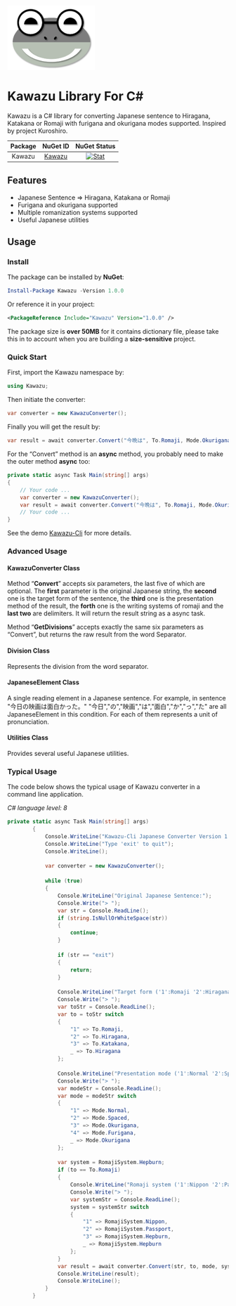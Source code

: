 <img src="README.assets/Kawazu.png" alt="Kawazu" width="200" />

# Kawazu Library For C#

Kawazu is a C# library for converting Japanese sentence to Hiragana, Katakana or Romaji with furigana and okurigana modes supported. Inspired by project Kuroshiro.

| Package |                    NuGet ID                     |                         NuGet Status                         |
| :-----: | :---------------------------------------------: | :----------------------------------------------------------: |
| Kawazu  | [Kawazu](https://www.nuget.org/packages/Kawazu) | [![Stat](https://img.shields.io/nuget/v/Kawazu.svg)](https://www.nuget.org/packages/Kawazu) |



## Features

- Japanese Sentence => Hiragana, Katakana or Romaji
- Furigana and okurigana supported
- Multiple romanization systems supported
- Useful Japanese utilities

## Usage

### Install

The package can be installed by **NuGet**:

```powershell
Install-Package Kawazu -Version 1.0.0
```

Or reference it in your project:

```xml
<PackageReference Include="Kawazu" Version="1.0.0" />
```

The package size is **over 50MB** for it contains dictionary file, please take this in to account when you are building a **size-sensitive** project.

### Quick Start

First, import the Kawazu namespace by:

```c#
using Kawazu;
```

Then initiate the converter:

```c#
var converter = new KawazuConverter();
```

Finally you will get the result by:

```c#
var result = await converter.Convert("今晩は", To.Romaji, Mode.Okurigana, RomajiSystem.Hepburn, "(", ")");
```

For the “Convert” method is an **async** method, you probably need to make the outer method **async** too:

```c#
private static async Task Main(string[] args)
{
    // Your code ...
    var converter = new KawazuConverter();
    var result = await converter.Convert("今晩は", To.Romaji, Mode.Okurigana, RomajiSystem.Hepburn, "(", ")");
    // Your code ...
}
```

See the demo [Kawazu-Cli](https://github.com/Cutano/Kawazu/tree/master/Kawazu-Cli) for more details.

### Advanced Usage

#### KawazuConverter Class

Method “**Convert**” accepts six parameters, the last five of which are optional. The **first** parameter is the original Japanese string, the **second** one is the target form of the sentence, the **third** one is the presentation method of the result, the **forth** one is the writing systems of romaji and the **last two** are delimiters. It will return the result string as a async task.

Method “**GetDivisions**” accepts exactly the same six parameters as “Convert”, but returns the raw result from the word Separator.

#### Division Class

Represents the division from the word separator.

#### JapaneseElement Class

A single reading element in a Japanese sentence.
For example, in sentence "今日の映画は面白かった。"
"今日","の","映画","は","面白","か","っ","た" are all JapaneseElement in this condition.
For each of them represents a unit of pronunciation.

#### Utilities Class

Provides several useful Japanese utilities.

### Typical Usage

The code below shows the typical usage of Kawazu converter in a command line application.

*C# language level: 8*

```c#
private static async Task Main(string[] args)
        {
            Console.WriteLine("Kawazu-Cli Japanese Converter Version 1.0.0");
            Console.WriteLine("Type 'exit' to quit");
            Console.WriteLine();
            
            var converter = new KawazuConverter();

            while (true)
            {
                Console.WriteLine("Original Japanese Sentence:");
                Console.Write("> ");
                var str = Console.ReadLine();
                if (string.IsNullOrWhiteSpace(str))
                {
                    continue;
                }

                if (str == "exit")
                {
                    return;
                }
                
                Console.WriteLine("Target form ('1':Romaji '2':Hiragana '3':Katakana Default:Hiragana):");
                Console.Write("> ");
                var toStr = Console.ReadLine();
                var to = toStr switch
                {
                    "1" => To.Romaji,
                    "2" => To.Hiragana,
                    "3" => To.Katakana,
                    _ => To.Hiragana
                };
                
                Console.WriteLine("Presentation mode ('1':Normal '2':Spaced '3':Okurigana '4':Furigana Default:Okurigana):");
                Console.Write("> ");
                var modeStr = Console.ReadLine();
                var mode = modeStr switch
                {
                    "1" => Mode.Normal,
                    "2" => Mode.Spaced,
                    "3" => Mode.Okurigana,
                    "4" => Mode.Furigana,
                    _ => Mode.Okurigana
                };

                var system = RomajiSystem.Hepburn;
                if (to == To.Romaji)
                {
                    Console.WriteLine("Romaji system ('1':Nippon '2':Passport '3':Hepburn Default:Hepburn):");
                    Console.Write("> ");
                    var systemStr = Console.ReadLine();
                    system = systemStr switch
                    {
                        "1" => RomajiSystem.Nippon,
                        "2" => RomajiSystem.Passport,
                        "3" => RomajiSystem.Hepburn,
                        _ => RomajiSystem.Hepburn
                    };
                }
                var result = await converter.Convert(str, to, mode, system, "(", ")");
                Console.WriteLine(result);
                Console.WriteLine();
            }
        }
```

